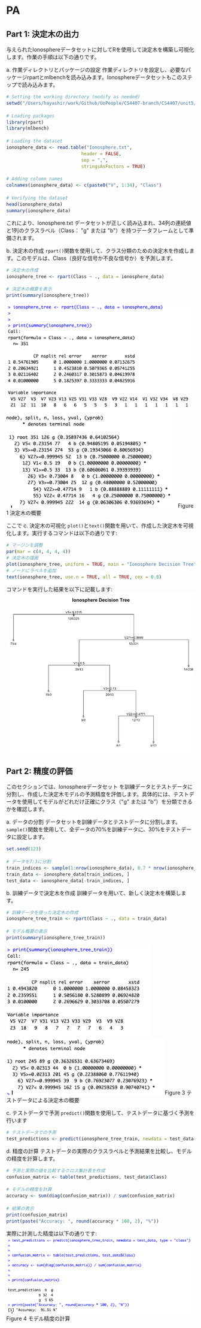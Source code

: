 # PA

## Part 1: 決定木の出力

与えられたIonosphereデータセットに対してRを使用して決定木を構築し可視化します。作業の手順は以下の通りです。

a. 作業ディレクトリとパッケージの設定
作業ディレクトリを設定し、必要なパッケージrpartとmlbenchを読み込みます。Ionosphereデータセットもこのステップで読み込みます。

```R
# Setting the working directory (modify as needed)
setwd("/Users/hayashir/work/Github/UoPeople/CS4407-branch/CS4407/unit5/PA")

# Loading packages
library(rpart)
library(mlbench)

# Loading the dataset
ionosphere_data <- read.table("Ionosphere.txt", 
                            header = FALSE,
                            sep = ",",
                            stringsAsFactors = TRUE)

# Adding column names
colnames(ionosphere_data) <- c(paste0("V", 1:34), "Class")

# Verifying the dataset
head(ionosphere_data)
summary(ionosphere_data)
```

これにより、Ionosphere.txt データセットが正しく読み込まれ、34列の連続値と1列のクラスラベル（Class： "g" または "b"）を持つデータフレームとして準備されます。

b. 決定木の作成
`rpart()`関数を使用して、クラス分類のための決定木を作成します。このモデルは、Class（良好な信号か不良な信号か）を予測します。

```R
# 決定木の作成
ionosphere_tree <- rpart(Class ~ ., data = ionosphere_data)

# 決定木の概要を表示
print(summary(ionosphere_tree))
```

![Figure 1 決定木の概要](./Overview%20of%20Decision%20Trees%201.png)
![Figure 2 決定木の概要](./Overview%20of%20Decision%20Trees%202.png)
Figure 1 決定木の概要

ここで
c. 決定木の可視化
`plot()`と`text()`関数を用いて、作成した決定木を可視化します。実行するコマンドは以下の通りです:

```R
# マージンを調整
par(mar = c(4, 4, 4, 4))
# 決定木の描画
plot(ionosphere_tree, uniform = TRUE, main = "Ionosphere Decision Tree")
# ノードにラベルを追加
text(ionosphere_tree, use.n = TRUE, all = TRUE, cex = 0.8)
```

コマンドを実行した結果を以下に記載します:
![Figure 2 Ionosphere Decision Tree](./Ionosphere%20Decision%20Tree.png)

## Part 2: 精度の評価

このセクションでは、Ionosphereデータセット を訓練データとテストデータに分割し、作成した決定木モデルの予測精度を評価します。具体的には、テストデータを使用してモデルがどれだけ正確にクラス（"g" または "b"）を分類できるかを確認します。

a. データの分割
データセットを訓練データとテストデータに分割します。`sample()`関数を使用して、全データの70%を訓練データに、30%をテストデータに設定します。

```R
set.seed(123)

# データを7:3に分割
train_indices <- sample(1:nrow(ionosphere_data), 0.7 * nrow(ionosphere_data))
train_data <- ionosphere_data[train_indices, ]
test_data <- ionosphere_data[-train_indices, ]
```

b. 訓練データで決定木を作成
訓練データを用いて、新しく決定木を構築します。

```R
# 訓練データを使った決定木の作成
ionosphere_tree_train <- rpart(Class ~ ., data = train_data)

# モデル概要の表示
print(summary(ionosphere_tree_train))
```

![Figure テストデータの決定木の概要1](./Overview%20of%20Decision%20Trees%20Train%201.png)
![Figure テストデータの決定木の概要2](./Overview%20of%20Decision%20Trees%20Train%202.png)
Figure 3 テストデータによる決定木の概要

c. テストデータで予測
`predict()`関数を使用して、テストデータに基づく予測を行います

```R
# テストデータでの予測
test_predictions <- predict(ionosphere_tree_train, newdata = test_data, type = "class")
```

d. 精度の計算
テストデータの実際のクラスラベルと予測結果を比較し、モデルの精度を計算します。

```R
# 予測と実際の値を比較するクロス集計表を作成
confusion_matrix <- table(test_predictions, test_data$Class)

# モデルの精度を計算
accuracy <- sum(diag(confusion_matrix)) / sum(confusion_matrix)

# 結果の表示
print(confusion_matrix)
print(paste("Accuracy: ", round(accuracy * 100, 2), "%"))
```

実際に計測した精度は以下の通りです:
![Figure モデル精度の計算](./Calculation%20of%20model%20accuracy.png)
Figure 4 モデル精度の計算
